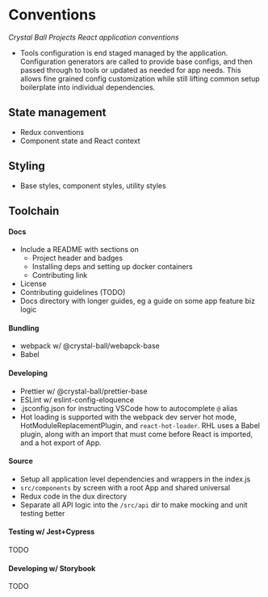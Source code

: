 # Conventions

_Crystal Ball Projects React application conventions_

- Tools configuration is end staged managed by the application. Configuration
  generators are called to provide base configs, and then passed through to
  tools or updated as needed for app needs. This allows fine grained config
  customization while still lifting common setup boilerplate into individual
  dependencies.

## State management

- Redux conventions
- Component state and React context

## Styling

- Base styles, component styles, utility styles

## Toolchain

#### Docs

- Include a README with sections on
  - Project header and badges
  - Installing deps and setting up docker containers
  - Contributing link
- License
- Contributing guidelines (TODO)
- Docs directory with longer guides, eg a guide on some app feature biz logic

#### Bundling

- webpack w/ @crystal-ball/webapck-base
- Babel

#### Developing

- Prettier w/ @crystal-ball/prettier-base
- ESLint w/ eslint-config-eloquence
- .jsconfig.json for instructing VSCode how to autocomplete `@` alias
- Hot loading is supported with the webpack dev server hot mode,
  HotModuleReplacementPlugin, and `react-hot-loader`. RHL uses a Babel plugin,
  along with an import that must come before React is imported, and a hot export
  of App.

#### Source

- Setup all application level dependencies and wrappers in the index.js
- `src/components` by screen with a root App and shared universal
- Redux code in the dux directory
- Separate all API logic into the `/src/api` dir to make mocking and unit
  testing better

#### Testing w/ Jest+Cypress

TODO

#### Developing w/ Storybook

TODO
